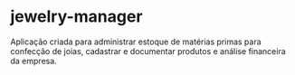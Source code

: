 # jewelry-manager
Aplicação criada para administrar estoque de matérias primas para confecção de joias, cadastrar e documentar produtos e análise financeira da empresa.
